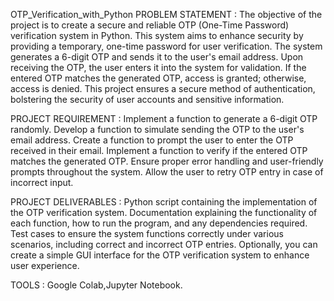 OTP_Verification_with_Python
PROBLEM STATEMENT :
The objective of the project is to create a secure and reliable OTP (One-Time Password) verification system in Python. This system aims to enhance security by providing a temporary, one-time password for user verification. The system generates a 6-digit OTP and sends it to the user's email address. Upon receiving the OTP, the user enters it into the system for validation. If the entered OTP matches the generated OTP, access is granted; otherwise, access is denied. This project ensures a secure method of authentication, bolstering the security of user accounts and sensitive information.

PROJECT REQUIREMENT :
Implement a function to generate a 6-digit OTP randomly. Develop a function to simulate sending the OTP to the user's email address. Create a function to prompt the user to enter the OTP received in their email. Implement a function to verify if the entered OTP matches the generated OTP. Ensure proper error handling and user-friendly prompts throughout the system. Allow the user to retry OTP entry in case of incorrect input.

PROJECT DELIVERABLES :
Python script containing the implementation of the OTP verification system. Documentation explaining the functionality of each function, how to run the program, and any dependencies required. Test cases to ensure the system functions correctly under various scenarios, including correct and incorrect OTP entries. Optionally, you can create a simple GUI interface for the OTP verification system to enhance user experience.

TOOLS :
Google Colab,Jupyter Notebook.
